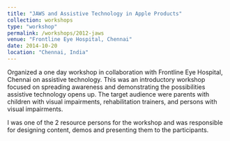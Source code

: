 ```yaml
---
title: "JAWS and Assistive Technology in Apple Products"
collection: workshops
type: "workshop"
permalink: /workshops/2012-jaws
venue: "Frontline Eye Hospital, Chennai"
date: 2014-10-20
location: "Chennai, India"
---
```


Organized a one day workshop in collaboration with Frontline Eye Hospital, Chennai on assistive technology. This was an introductory workshop focused on spreading awareness and demonstrating the possibilities assistive technology opens up. The target audience were parents with children with visual impairments, rehabilitation trainers, and persons with visual impairments.

I was one of the 2 resource persons for the workshop and was responsible for designing content, demos and presenting them to the participants.
